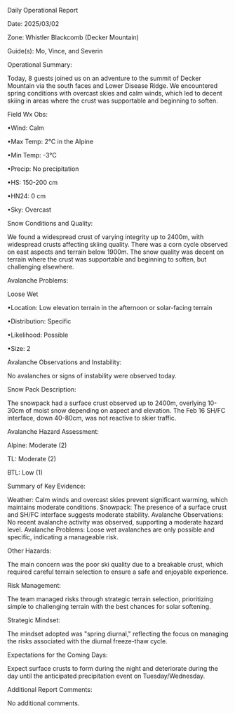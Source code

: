 Daily Operational Report



Date: 2025/03/02

Zone: Whistler Blackcomb (Decker Mountain)

Guide(s): Mo, Vince, and Severin



Operational Summary:

Today, 8 guests joined us on an adventure to the summit of Decker Mountain via the south faces and Lower Disease Ridge. We encountered spring conditions with overcast skies and calm winds, which led to decent skiing in areas where the crust was supportable and beginning to soften.



Field Wx Obs:

•Wind: Calm

•Max Temp: 2°C in the Alpine

•Min Temp: -3°C

•Precip: No precipitation

•HS: 150-200 cm

•HN24: 0 cm

•Sky: Overcast



Snow Conditions and Quality:

We found a widespread crust of varying integrity up to 2400m, with widespread crusts affecting skiing quality. There was a corn cycle observed on east aspects and terrain below 1900m. The snow quality was decent on terrain where the crust was supportable and beginning to soften, but challenging elsewhere.



Avalanche Problems:

Loose Wet

•Location: Low elevation terrain in the afternoon or solar-facing terrain

•Distribution: Specific

•Likelihood: Possible

•Size: 2



Avalanche Observations and Instability:

No avalanches or signs of instability were observed today.



Snow Pack Description:

The snowpack had a surface crust observed up to 2400m, overlying 10-30cm of moist snow depending on aspect and elevation. The Feb 16 SH/FC interface, down 40-80cm, was not reactive to skier traffic.



Avalanche Hazard Assessment:



Alpine: Moderate (2)

TL: Moderate (2)

BTL: Low (1)



Summary of Key Evidence:

Weather: Calm winds and overcast skies prevent significant warming, which maintains moderate conditions.
Snowpack: The presence of a surface crust and SH/FC interface suggests moderate stability.
Avalanche Observations: No recent avalanche activity was observed, supporting a moderate hazard level.
Avalanche Problems: Loose wet avalanches are only possible and specific, indicating a manageable risk.


Other Hazards:

The main concern was the poor ski quality due to a breakable crust, which required careful terrain selection to ensure a safe and enjoyable experience.



Risk Management:

The team managed risks through strategic terrain selection, prioritizing simple to challenging terrain with the best chances for solar softening.



Strategic Mindset:

The mindset adopted was "spring diurnal," reflecting the focus on managing the risks associated with the diurnal freeze-thaw cycle.



Expectations for the Coming Days:

Expect surface crusts to form during the night and deteriorate during the day until the anticipated precipitation event on Tuesday/Wednesday.



Additional Report Comments:

No additional comments.